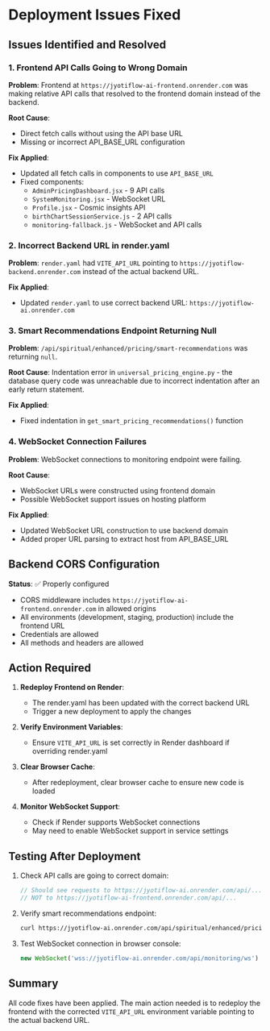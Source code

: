 # Deployment Issues Fixed

## Issues Identified and Resolved

### 1. Frontend API Calls Going to Wrong Domain
**Problem**: Frontend at `https://jyotiflow-ai-frontend.onrender.com` was making relative API calls that resolved to the frontend domain instead of the backend.

**Root Cause**: 
- Direct fetch calls without using the API base URL
- Missing or incorrect API_BASE_URL configuration

**Fix Applied**:
- Updated all fetch calls in components to use `API_BASE_URL`
- Fixed components:
  - `AdminPricingDashboard.jsx` - 9 API calls
  - `SystemMonitoring.jsx` - WebSocket URL
  - `Profile.jsx` - Cosmic insights API
  - `birthChartSessionService.js` - 2 API calls
  - `monitoring-fallback.js` - WebSocket and API calls

### 2. Incorrect Backend URL in render.yaml
**Problem**: `render.yaml` had `VITE_API_URL` pointing to `https://jyotiflow-backend.onrender.com` instead of the actual backend URL.

**Fix Applied**:
- Updated `render.yaml` to use correct backend URL: `https://jyotiflow-ai.onrender.com`

### 3. Smart Recommendations Endpoint Returning Null
**Problem**: `/api/spiritual/enhanced/pricing/smart-recommendations` was returning `null`.

**Root Cause**: Indentation error in `universal_pricing_engine.py` - the database query code was unreachable due to incorrect indentation after an early return statement.

**Fix Applied**:
- Fixed indentation in `get_smart_pricing_recommendations()` function

### 4. WebSocket Connection Failures
**Problem**: WebSocket connections to monitoring endpoint were failing.

**Root Cause**: 
- WebSocket URLs were constructed using frontend domain
- Possible WebSocket support issues on hosting platform

**Fix Applied**:
- Updated WebSocket URL construction to use backend domain
- Added proper URL parsing to extract host from API_BASE_URL

## Backend CORS Configuration
**Status**: ✅ Properly configured
- CORS middleware includes `https://jyotiflow-ai-frontend.onrender.com` in allowed origins
- All environments (development, staging, production) include the frontend URL
- Credentials are allowed
- All methods and headers are allowed

## Action Required

1. **Redeploy Frontend on Render**:
   - The render.yaml has been updated with the correct backend URL
   - Trigger a new deployment to apply the changes

2. **Verify Environment Variables**:
   - Ensure `VITE_API_URL` is set correctly in Render dashboard if overriding render.yaml

3. **Clear Browser Cache**:
   - After redeployment, clear browser cache to ensure new code is loaded

4. **Monitor WebSocket Support**:
   - Check if Render supports WebSocket connections
   - May need to enable WebSocket support in service settings

## Testing After Deployment

1. Check API calls are going to correct domain:
   ```javascript
   // Should see requests to https://jyotiflow-ai.onrender.com/api/...
   // NOT to https://jyotiflow-ai-frontend.onrender.com/api/...
   ```

2. Verify smart recommendations endpoint:
   ```bash
   curl https://jyotiflow-ai.onrender.com/api/spiritual/enhanced/pricing/smart-recommendations
   ```

3. Test WebSocket connection in browser console:
   ```javascript
   new WebSocket('wss://jyotiflow-ai.onrender.com/api/monitoring/ws')
   ```

## Summary
All code fixes have been applied. The main action needed is to redeploy the frontend with the corrected `VITE_API_URL` environment variable pointing to the actual backend URL.